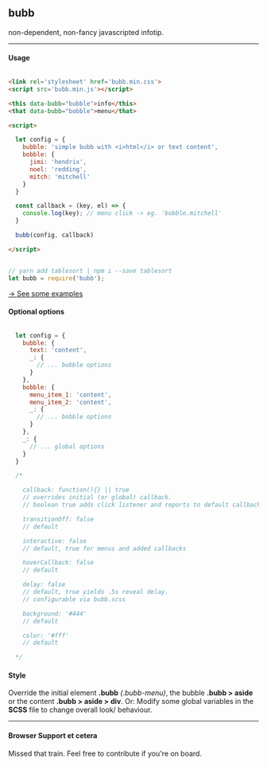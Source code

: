 ## bubb

non-dependent, non-fancy javascripted infotip.

---

#### Usage

```html

<link rel='stylesheet' href='bubb.min.css'>
<script src='bubb.min.js'></script>

<this data-bubb="bubble">info</this>
<that data-bubb="bobble">menu</that>

<script>

  let config = {
    bubble: 'simple bubb with <i>html</i> or text content',
    bobble: {
      jimi: 'hendrix',
      noel: 'redding',
      mitch: 'mitchell'
    }
  }

  const callback = (key, el) => {
    console.log(key); // menu click -> eg. 'bobble.mitchell'
  }

  bubb(config, callback)

</script>
```
```js

// yarn add tablesort | npm i --save tablesort
let bubb = require('bubb');
```
[→ See some examples](http://bubb.surge.sh)

#### Optional options

```js

  let config = {
    bubble: {
      text: 'content',
      _: {
        // ... bubble options
      }
    },
    bobble: {
      menu_item_1: 'content',
      menu_item_2: 'content',
      _: {
        // ... bobble options
      }
    },
    _: {
      // ... global options
    }
  }

  /*

    callback: function(){} || true
    // overrides initial (or global) callback.
    // boolean true adds click listener and reports to default callback

    transitionOff: false
    // default

    interactive: false
    // default, true for menus and added callbacks

    hoverCallback: false
    // default

    delay: false
    // default, true yields .5s reveal delay.
    // configurable via bubb.scss

    background: '#444'
    // default

    color: '#fff'
    // default  

  */

```

#### Style
Override the initial element __.bubb__ _(.bubb-menu)_, the bubble __.bubb > aside__ or the content __.bubb > aside > div__. Or: Modify some global variables in the __SCSS__ file to change overall look/ behaviour.

---

#### Browser Support et cetera

Missed that train. Feel free to contribute if you're on board.
